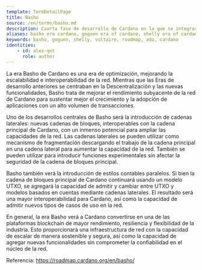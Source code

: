 ```yaml
---
template: TermDetailPage
title: Basho
source: /en/terms/basho.md
description: Cuarta fase de desarrollo de Cardano en la que se integrarán mejoras de rendimiento.
aliases: basho era cardano, goguen era of cardano, shelly era of cardano, voltaire era of cardano, what are the phases of cardano, cardano road map 
keywords: basho, goguen, shelly, voltaire, roadmap, ada, cardano
identities: 
    - id: alex-qxt
      role: author
---
```


La era Basho de Cardano es una era de optimización, mejorando la escalabilidad e interoperabilidad de la red. Mientras que las Eras de desarrollo anteriores se 
centraban en la Descentralización y las nuevas funcionalidades, Basho trata de mejorar el rendimiento subyacente de la red de Cardano para sustentar mejor el 
crecimiento y la adopción de aplicaciones con un alto volumen de transacciones.

Uno de los desarrollos centrales de Basho será la introducción de cadenas laterales: nuevas cadenas de bloques, interoperables con la cadena principal de Cardano, 
con un inmenso potencial para ampliar las capacidades de la red. Las cadenas laterales se pueden utilizar como mecanismo de fragmentación descargando el trabajo de
la cadena principal en una cadena lateral para aumentar la capacidad de la red. También se pueden utilizar para introducir funciones experimentales sin afectar la 
seguridad de la cadena de bloques principal.

Basho también verá la introducción de estilos contables paralelos. Si bien la cadena de bloques principal de Cardano continuará usando un modelo UTXO, se agregará 
la capacidad de admitir y cambiar entre UTXO y modelos basados en cuentas mediante cadenas laterales. El resultado será una mayor interoperabilidad para Cardano, 
así como la capacidad de admitir nuevos tipos de casos de uso en la red.

En general, la era Basho verá a Cardano convertirse en una de las plataformas blockchain de mayor rendimiento, resiliencia y flexibilidad de la industria. Esto 
proporcionará una infraestructura de red con la capacidad de escalar de manera sostenible y segura, así como la capacidad de agregar nuevas funcionalidades sin 
comprometer la confiabilidad en el núcleo de la red.

Referencia:
https://roadmap.cardano.org/en/basho/
